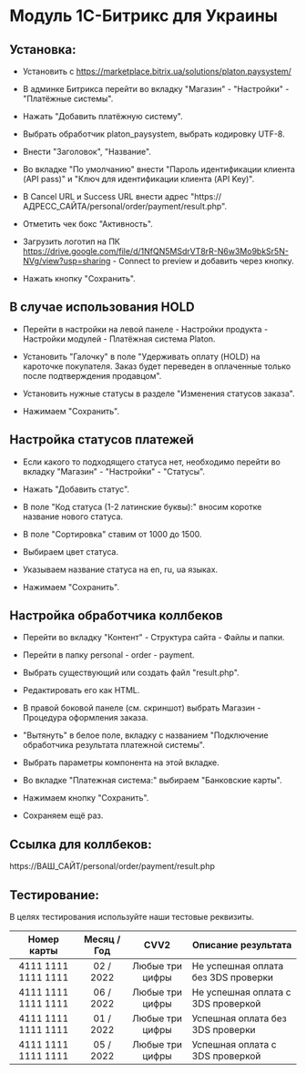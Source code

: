 # Модуль 1С-Битрикс для Украины

## Установка:

* Установить с https://marketplace.bitrix.ua/solutions/platon.paysystem/

* В админке Битрикса перейти во вкладку "Магазин" - "Настройки" - "Платёжные системы".

* Нажать "Добавить платёжную систему".

* Выбрать обработчик platon_paysystem, выбрать кодировку UTF-8.

* Внести "Заголовок", "Название".

* Во вкладке "По умолчанию" внести "Пароль идентификации клиента (API pass)" и "Ключ для идентификации клиента (API Key)".

* В Cancel URL и Success URL внести адрес "https://АДРЕСС_САЙТА/personal/order/payment/result.php".

* Отметить чек бокс "Активность".

* Загрузить логотип на ПК https://drive.google.com/file/d/1NfQN5MSdrVT8rR-N6w3Mo9bkSr5N-NVg/view?usp=sharing - Connect to preview и добавить через кнопку.

* Нажать кнопку "Сохранить".

## В случае использования HOLD

* Перейти в настройки на левой панеле - Настройки продукта - Настройки модулей - Платёжная система Platon.

* Установить "Галочку" в поле "Удерживать оплату (HOLD) на кароточке покупателя. Заказ будет переведен в оплаченные только после подтверждения продавцом".

* Установить нужные статусы в разделе "Изменения статусов заказа".

* Нажимаем "Сохранить".

## Настройка статусов платежей

* Если какого то подходящего статуса нет, необходимо перейти во вкладку "Магазин" - "Настройки" - "Статусы".

* Нажать "Добавить статус".

* В поле "Код статуса (1-2 латинские буквы):" вносим коротке название нового статуса.

* В поле "Сортировка" ставим от 1000 до 1500.

* Выбираем цвет статуса.

* Указываем название статуса на en, ru, ua языках.

* Нажимаем "Сохранить".

## Настройка обработчика коллбеков

* Перейти во вкладку "Контент" - Структура сайта - Файлы и папки.

* Перейти в папку personal - order - payment.

* Выбрать существующий или создать файл "result.php".

* Редактировать его как HTML.

* В правой боковой панеле (см. скриншот) выбрать Магазин - Процедура оформления заказа.

* "Вытянуть" в белое поле, вкладку с названием "Подключение обработчика результата платежной системы".

* Выбрать параметры компонента на этой вкладке.

* Во вкладке "Платежная система:" выбираем "Банковские карты".

* Нажимаем кнопку "Сохранить".

* Сохраняем ещё раз.

## Ссылка для коллбеков:
https://ВАШ_САЙТ/personal/order/payment/result.php

## Тестирование:
В целях тестирования используйте наши тестовые реквизиты.

| Номер карты  | Месяц / Год | CVV2 | Описание результата |
| :---:  | :---:  | :---:  | --- |
| 4111  1111  1111  1111 | 02 / 2022 | Любые три цифры | Не успешная оплата без 3DS проверки |
| 4111  1111  1111  1111 | 06 / 2022 | Любые три цифры | Не успешная оплата с 3DS проверкой |
| 4111  1111  1111  1111 | 01 / 2022 | Любые три цифры | Успешная оплата без 3DS проверки |
| 4111  1111  1111  1111 | 05 / 2022 | Любые три цифры | Успешная оплата с 3DS проверкой |
